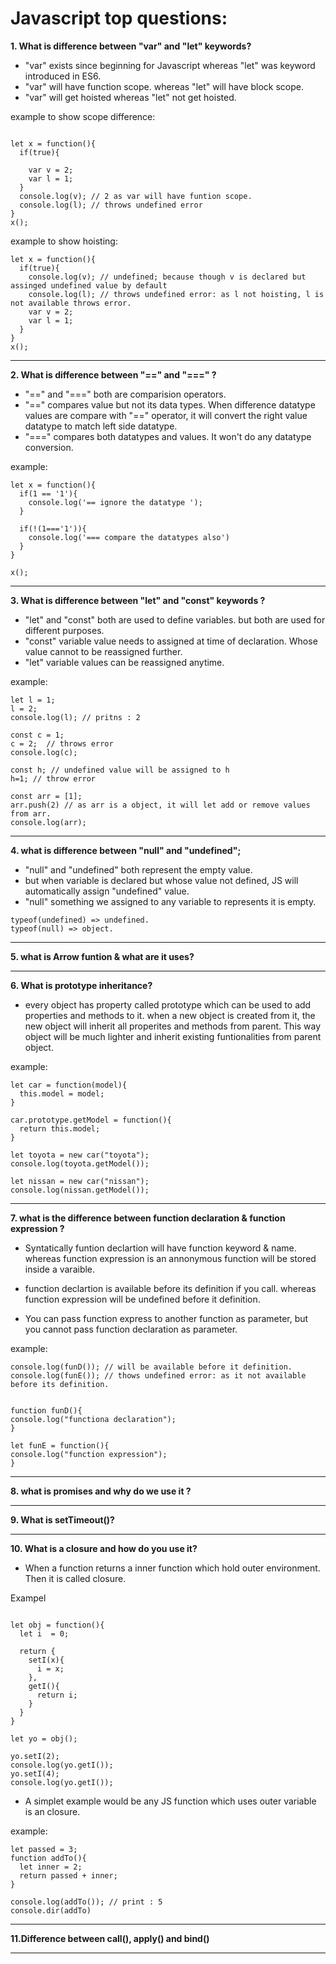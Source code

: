 # Javascript top questions:

**1. What is difference between "var" and "let" keywords?**

- "var" exists since beginning for Javascript whereas "let" was keyword introduced in ES6.
- "var" will have function scope. whereas "let" will have block scope.
- "var" will get hoisted whereas "let" not get hoisted.

example to show scope difference:

```

let x = function(){
  if(true){

    var v = 2;
    var l = 1;
  }
  console.log(v); // 2 as var will have funtion scope.
  console.log(l); // throws undefined error
}
x();

```

example to show hoisting:

```
let x = function(){
  if(true){
    console.log(v); // undefined; because though v is declared but assinged undefined value by default
    console.log(l); // throws undefined error: as l not hoisting, l is not available throws error.
    var v = 2;
    var l = 1;
  }
}
x();
```

---

**2. What is difference between "==" and "===" ?**

- "==" and "===" both are comparision operators.
- "==" compares value but not its data types. When difference datatype values are compare with "==" operator, it will convert the right value datatype to match left side datatype.
- "===" compares both datatypes and values. It won't do any datatype conversion.

example:

```
let x = function(){
  if(1 == '1'){
    console.log('== ignore the datatype ');
  }

  if(!(1==='1')){
    console.log('=== compare the datatypes also')
  }
}

x();
```

---

**3. What is difference between "let" and "const" keywords ?**

- "let" and "const" both are used to define variables. but both are used for different purposes.
- "const" variable value needs to assigned at time of declaration. Whose value cannot to be reassigned further.
- "let" variable values can be reassigned anytime.

example:

```
let l = 1;
l = 2;
console.log(l); // pritns : 2

const c = 1;
c = 2;  // throws error
console.log(c);

const h; // undefined value will be assigned to h
h=1; // throw error

const arr = [1];
arr.push(2) // as arr is a object, it will let add or remove values from arr.
console.log(arr);

```

---

**4. what is difference between "null" and "undefined";**

- "null" and "undefined" both represent the empty value.
- but when variable is declared but whose value not defined, JS will automatically assign "undefined" value.
- "null" something we assigned to any variable to represents it is empty.

```
typeof(undefined) => undefined.
typeof(null) => object.
```

---

**5. what is Arrow funtion & what are it uses?**

---

**6. What is prototype inheritance?**

- every object has property called prototype which can be used to add properties and methods to it. when a new object is created from it, the new object will inherit all properites and methods from parent. This way object will be much lighter and inherit existing funtionalities from parent object.

example:

```
let car = function(model){
  this.model = model;
}

car.prototype.getModel = function(){
  return this.model;
}

let toyota = new car("toyota");
console.log(toyota.getModel());

let nissan = new car("nissan");
console.log(nissan.getModel());

```

---

**7. what is the difference between function declaration & function expression ?**

- Syntatically funtion declartion will have function keyword & name. whereas function expression is an annonymous function will be stored inside a varaible.

- function declartion is available before its definition if you call. whereas function expression will be undefined before it definition.
- You can pass function express to another function as parameter, but you cannot pass function declaration as parameter.

example:

```
console.log(funD()); // will be available before it definition.
console.log(funE()); // thows undefined error: as it not available before its definition.


function funD(){
console.log("functiona declaration");
}

let funE = function(){
console.log("function expression");
}
```

---

**8. what is promises and why do we use it ?**

---

**9. What is setTimeout()?**

---

**10. What is a closure and how do you use it?**

- When a function returns a inner function which hold outer environment. Then it is called closure.

Exampel

```

let obj = function(){
  let i  = 0;

  return {
    setI(x){
      i = x;
    },
    getI(){
      return i;
    }
  }
}

let yo = obj();

yo.setI(2);
console.log(yo.getI());
yo.setI(4);
console.log(yo.getI());

```

- A simplet example would be any JS function which uses outer variable is an closure.

example:

```
let passed = 3;
function addTo(){
  let inner = 2;
  return passed + inner;
}

console.log(addTo()); // print : 5
console.dir(addTo)
```

---

**11.Difference between call(), apply() and bind()**

---


